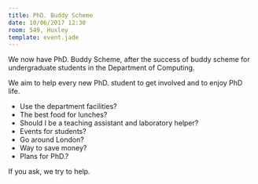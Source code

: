 ```yaml
---
title: PhD. Buddy Scheme
date: 10/06/2017 12:30
room: 549, Huxley
template: event.jade
---
```


We now have PhD. Buddy Scheme, after the success of buddy scheme for undergraduate students in the Department of Computing.

We aim to help every new PhD. student to get involved and to enjoy PhD life.

- Use the department facilities?
- The best food for lunches?
- Should I be a teaching assistant and laboratory helper?
- Events for students?
- Go around London?
- Way to save money?
- Plans for PhD.?

If you ask, we try to help.
